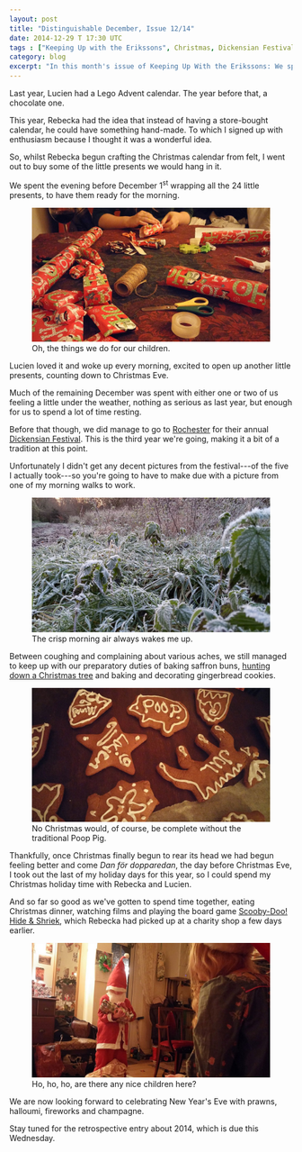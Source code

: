 ```yaml
---
layout: post
title: "Distinguishable December, Issue 12/14"
date: 2014-12-29 T 17:30 UTC
tags : ["Keeping Up with the Erikssons", Christmas, Dickensian Festival, Rochester, Board Gaming]
category: blog
excerpt: "In this month's issue of Keeping Up With the Erikssons: We spend most of the month, either preparing for Christmas or feeling a bit under the weather."
---
```

Last year, Lucien had a Lego Advent calendar. The year before that, a chocolate one.

This year, Rebecka had the idea that instead of having a store-bought calendar, he could have something hand-made. To which I signed up with enthusiasm because I thought it was a wonderful idea.

So, whilst Rebecka begun crafting the Christmas calendar from felt, I went out to buy some of the little presents we would hang in it.

We spent the evening before December 1<sup>st</sup> wrapping all the 24 little presents, to have them ready for the morning.

<figure>
	<img src="/assets/posts/2014/december/distinguishable-december-issue-12-14/wrapping-christmas-presents-with-the-eriksson-family.jpg" alt="Wrapping Christmas presents with the Eriksson family.">
	<figcaption>Oh, the things we do for our children.</figcaption>
</figure>

Lucien loved it and woke up every morning, excited to open up another little presents, counting down to Christmas Eve.

Much of the remaining December was spent with either one or two of us feeling a little under the weather, nothing as serious as last year, but enough for us to spend a lot of time resting.

Before that though, we did manage to go to [Rochester][rochester] for their annual [Dickensian Festival][dickens]. This is the third year we're going, making it a bit of a tradition at this point.

Unfortunately I didn't get any decent pictures from the festival---of the five I actually took---so you're going to have to make due with a picture from one of my morning walks to work.

<figure>
	<img src="/assets/posts/2014/december/distinguishable-december-issue-12-14/morning-frost-on-the-walk-to-turkey-mill.jpg" alt="Morning frost on the walk to Turkey Mill, Maidstone.">
	<figcaption>The crisp morning air always wakes me up.</figcaption>
</figure>

Between coughing and complaining about various aches, we still managed to keep up with our preparatory duties of baking saffron buns, [hunting down a Christmas tree][tree] and baking and decorating gingerbread cookies.

<figure>
	<img src="/assets/posts/2014/december/distinguishable-december-issue-12-14/gingerbeard-cookies-with-the-writing-poop-on-them.jpg" alt="Gingerbread cookies with writing on them.">
	<figcaption>No Christmas would, of course, be complete without the traditional Poop Pig.</figcaption>
</figure>

Thankfully, once Christmas finally begun to rear its head we had begun feeling better and come <i lang="sv">Dan för dopparedan</i>, the day before Christmas Eve, I took out the last of my holiday days for this year, so I could spend my Christmas holiday time with Rebecka and Lucien.

And so far so good as we've gotten to spend time together, eating Christmas dinner, watching films and playing the board game [Scooby-Doo! Hide & Shriek][game], which Rebecka had picked up at a charity shop a few days earlier.

<figure>
	<img src="/assets/posts/2014/december/distinguishable-december-issue-12-14/lucien-eriksson-dressed-as-santa-claus-giving-presents.jpg" alt="Wrapping Christmas presents with the Eriksson family">
	<figcaption>Ho, ho, ho, are there any nice children here?</figcaption>
</figure>

We are now looking forward to celebrating New Year's Eve with prawns, halloumi, fireworks and champagne.

Stay tuned for the retrospective entry about 2014, which is due this Wednesday.

[rochester]: https://www.google.com/maps/place/Rochester,+Medway/@51.3810304,0.4864056,12z/data=!3m1!4b1!4m2!3m1!1s0x47d8c92a6d7a7131:0x1c7ffc1683e563f4
[dickens]: http://www.rochesterdickensfestival.org.uk/
[tree]: /blog/a-21st-century-hunt-for-the-perfect-christmas-tree
[game]: http://boardgamegeek.com/boardgame/13160/scooby-doo-hide-shriek